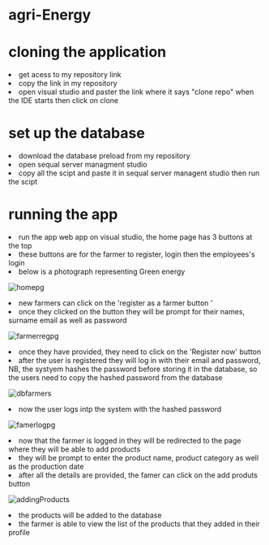 # agri-Energy
<h1>cloning the application</h1>
<li>get acess to my repository link</li></li>
<li>copy the link in my repository </li></li>
<li>open visual studio and paster the link where it says "clone repo" when the IDE starts then click on clone</li></li>

<h1>set up the database</h1>
<li>download the database preload from my repository </li></li>
  <li>open sequal server managment studio</li>
<li>copy all the scipt and paste it in sequal server managent studio then run the scipt</li></li>

<h1>running the app </h1>
<li>run the app web app on visual studio, the home page  has 3 buttons at the top</li></li>
<li>these buttons are for the farmer to register, login then the employees's login  </li></li>

<li>below is a photograph representing  Green energy </li></li>


![homepg](https://github.com/lilithaJVC/agri-Energy/assets/104263642/603f4d20-2261-48d5-ad39-51c9d9be46c8)

<li>new farmers can click on the 'register as a farmer button '</li></li>
<li>once they clicked on the button they will be prompt for their names, surname email as well as password</li></li>


![farmerregpg](https://github.com/lilithaJVC/agri-Energy/assets/104263642/fcc7df5e-4259-4424-9737-4f7b0337db0e)

<li>once they have provided, they need to click on the 'Register now' button</li></li>
<li>after the user is registered they will log in with their email and password, NB, the systyem hashes the password before storing it in the database, so the users need to copy the hashed password from the  database</li></li>

![dbfarmers](https://github.com/lilithaJVC/agri-Energy/assets/104263642/dde23ea5-1dd0-42a9-ba62-d6b567609637) 

<li>now the user logs  intp the system with the hashed password</li>

![famerlogpg](https://github.com/lilithaJVC/agri-Energy/assets/104263642/1a360ca5-a5a8-43bc-b0e3-6ca2670a30a9) 

<li>now that the farmer is logged in they will be redirected to the page where they will be  able to add products </li>
<li>they will be prompt to enter the product name, product category as well as the production date</li>
<li>after all the details are provided, the famer can click on the add produts button </li>

![addingProducts](https://github.com/lilithaJVC/agri-Energy/assets/104263642/29d5e6f4-5c0f-45f4-a5e2-71839be4160a)

<li>the products will be added to the database</li>
<li>the farmer is able to view the list of the products that they added  in their profile </li>





